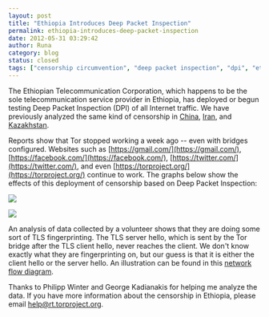```yaml
---
layout: post
title: "Ethiopia Introduces Deep Packet Inspection"
permalink: ethiopia-introduces-deep-packet-inspection
date: 2012-05-31 03:29:42
author: Runa
category: blog
status: closed
tags: ["censorship circumvention", "deep packet inspection", "dpi", "ethiopia", "internet censorship", "tor blocked"]
---
```


The Ethiopian Telecommunication Corporation, which happens to be the sole telecommunication service provider in Ethiopia, has deployed or begun testing Deep Packet Inspection (DPI) of all Internet traffic. We have previously analyzed the same kind of censorship in [China](https://blog.torproject.org/blog/knock-knock-knockin-bridges-doors), [Iran](https://blog.torproject.org/blog/iran-partially-blocks-encrypted-network-traffic), and [Kazakhstan](https://blog.torproject.org/blog/kazakhstan-upgrades-censorship-deep-packet-inspection).

Reports show that Tor stopped working a week ago -- even with bridges configured. Websites such as [https://gmail.com/](https://gmail.com/), [https://facebook.com/](https://facebook.com/), [https://twitter.com/](https://twitter.com/), and even [https://torproject.org/](https://torproject.org/) continue to work. The graphs below show the effects of this deployment of censorship based on Deep Packet Inspection:

![](https://media.torproject.org/image/blog-images/direct-users-off-2012-03-02-off-72-2012-05-31-et.png)

![](https://media.torproject.org/image/blog-images/bridge-users-2012-03-02-72-2012-05-31-et.png)

An analysis of data collected by a volunteer shows that they are doing some sort of TLS fingerprinting. The TLS server hello, which is sent by the Tor bridge after the TLS client hello, never reaches the client. We don't know exactly what they are fingerprinting on, but our guess is that it is either the client hello or the server hello. An illustration can be found in this [network flow diagram](https://media.torproject.org/image/blog-images/2012-05-31-ethiopia-dpi-blocking-of-tor.png).

Thanks to Philipp Winter and George Kadianakis for helping me analyze the data. If you have more information about the censorship in Ethiopia, please email [help@rt.torproject.org](mailto:help@rt.torproject.org).
